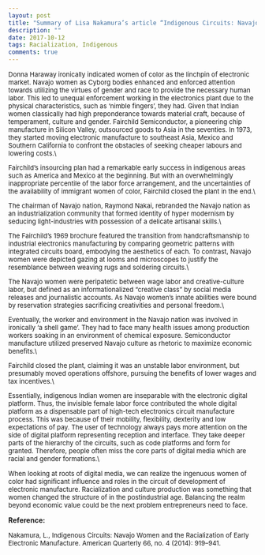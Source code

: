 ```yaml
---
layout: post
title: "Summary of Lisa Nakamura’s article “Indigenous Circuits: Navajo Women and the Racialization of Early Electronic Manufacture"
description: ""
date: 2017-10-12
tags: Racialization, Indigenous
comments: true
---
```


<font size="2">
Donna Haraway ironically indicated women of color as the linchpin of electronic market. Navajo women as Cyborg bodies enhanced and enforced attention towards utilizing the virtues of gender and race to provide the necessary human labor. This led to unequal enforcement working in the electronics plant due to the physical characteristics, such as ‘nimble fingers’, they had. Given that Indian women classically had high preponderance towards material craft, because of temperament, culture and gender. Fairchild Semiconductor, a pioneering chip manufacture in Silicon Valley, outsourced goods to Asia in the seventies. In 1973, they started moving electronic manufacture to southeast Asia, Mexico and Southern California to confront the obstacles of seeking cheaper labours and lowering costs.\

Fairchild’s insourcing plan had a remarkable early success in indigenous areas such as America and Mexico at the beginning. But with an overwhelmingly inappropriate percentile of the labor force arrangement, and the uncertainties of the availability of immigrant women of color, Fairchild closed the plant in the end.\

The chairman of Navajo nation, Raymond Nakai, rebranded the Navajo nation as an industrialization community that formed identity of hyper modernism by seducing light-industries with possession of a delicate artisanal skills.\

The Fairchild’s 1969 brochure featured the transition from handcraftsmanship to industrial electronics manufacturing by comparing geometric patterns with integrated circuits board, embodying the aesthetics of each. To contrast, Navajo women were depicted gazing at looms and microscopes to justify the resemblance between weaving rugs and soldering circuits.\

The Navajo women were peripatetic between wage labor and creative-culture labor, but defined as an informationalized “creative class” by social media releases and journalistic accounts. As Navajo women’s innate abilities were bound by reservation strategies sacrificing creativities and personal freedom.\

Eventually, the worker and environment in the Navajo nation was involved in ironically ‘a shell game’. They had to face many health issues among production workers soaking in an environment of chemical exposure. Semiconductor manufacture utilized preserved Navajo culture as rhetoric to maximize economic benefits.\

Fairchild closed the plant, claiming it was an unstable labor environment, but presumably moved operations offshore, pursuing the benefits of lower wages and tax incentives.\

Essentially, indigenous Indian women are inseparable with the electronic digital platform. Thus, the invisible female labor force contributed the whole digital platform as a dispensable part of high-tech electronics circuit manufacture process. This was because of their mobility, flexibility, dexterity and low expectations of pay. The user of technology always pays more attention on the side of digital platform representing reception and interface. They take deeper parts of the hierarchy of the circuits, such as code platforms and form for granted. Therefore, people often miss the core parts of digital media which are racial and gender formations.\

When looking at roots of digital media, we can realize the ingenuous women of color had significant influence and roles in the circuit of development of electronic manufacture. Racialization and culture production was something that women changed the structure of in the postindustrial age. Balancing the realm beyond economic value could be the next problem entrepreneurs need to face.\
</font>

**Reference:**

<font size="2">
Nakamura, L., Indigenous Circuits: Navajo Women and the Racialization of Early Electronic Manufacture. American Quarterly 66, no. 4 (2014): 919–941.
</font>
